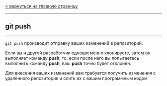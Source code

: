 [< вернуться на главную страницу](./readme.md)

---

## git push 

---

`git push` производит отправку ваших изменений в репозиторий.

 Если вы и другой разработчик одновременно клонируете, затем он выполняет команду **push**, то, если после него вы попытаетесь выполнить команду **push**, ваш **push** точно будет отклонён. 
 
 Для внесения ваших изменений вам требуется получить изменения с удалённого репозитория и слить их с вашим программным кодом